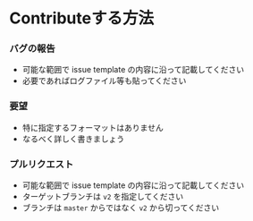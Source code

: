 # Contributeする方法

### バグの報告

- 可能な範囲で issue template の内容に沿って記載してください
- 必要であればログファイル等も貼ってください

### 要望

- 特に指定するフォーマットはありません
- なるべく詳しく書きましょう

### プルリクエスト

- 可能な範囲で issue template の内容に沿って記載してください
- ターゲットブランチは ```v2``` を指定してください
- ブランチは ```master``` からではなく ```v2``` から切ってください
